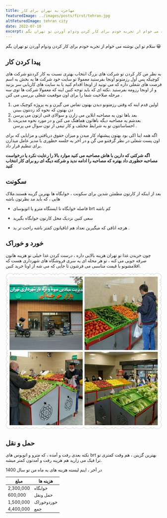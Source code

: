 ```yaml
---
title: مهاجرت به تهران برای کار
featuredImage: ../images/posts/first/tehran.jpg
altFeturedImage: tehran city
date: 2022-07-10
excerpt: تو این نوشته می خوام از تجربه خودم برای کار کردن ودوام آوردن تو تهران بگم 😀
---
```


سلام تو این نوشته می خوام از تجربه خودم برای کار کردن ودوام آوردن تو تهران بگم 😀

## پیدا کردن کار

به نظر من کار کردن تو شرکت های بزرگ انتخاب بهتری نسبت به کار کردنتو شرکت های کوچیکه پس اول رزمتونو اونجا بفرستید معمولا تو سایت خود شرکت ها یه بخش به اسم فرصت های شغلی داره که می تونید از اونجا اقدام کنید یا به سایت های کاریابی سر بزنید و از اونجا رزومه بفرستید .نکته ای که باید توجه کنین اینه که معمولا شرکت ها توی سه مرحله صلاحیت شما را برای اون موقعیت شغلی بررسی می کنن .

1.  اولین قدم اینه که وقتی رزمتونو دیدن بهتون تماس می گیرن و یه پروژه کوچیک می دن بهتون که نحوه کد زدنتون ببینن
2.  بعد باها تون یه مصاحبه انلاین می زارن و سوالای فنی ازتون می پرسن
3.  بعدشم یه مصاحبه دیگه باهاتون هماهنگ می کنن و در مورد نحوه مدیریت احساساتتون تو یه شرایط مختلف و کار تیمی از تون سوال می پرسن .

اگه همه اینا اکی بود بهتون پیشنهاد کار میدن و میزان حقوق دریافتی و مزایایی که برای اون پست شغلی در نظر گرفتنو می گن و در آخر یه جلسه حظوری با مدیر عامل میذارن برای تنظیم قرار داد.

**اگه شرکتی که دارین با هاش مصاحبه می کنید موارد بالا را رعایت نکرد یا درخواست مصاحبه حظوری داد بهتره که مصاحبه را ادامه ندید و شرکته دیگه ای رو برای کار انتخاب کنید**

## سکونت

بعد از اینکه از کارتون مطمئن شدین برای سکونت ، خوابگاه ها بهترین گزینه هستند.ملاک هایی ، که باید مد نظرتون باشه

- فاصله خوابگاه تا ایستگاه مترو یا اتوبوسای brt کم باشه

- سعی کنین نزدیک محل کارتون خوابگاه بگیرید

- هرچه اتاقی که میگیرین تعداد هم اتاقیاتون کمتر باشه راحت تر ید .

## خورد و خوراک

چون خریدن غذا تو تهران هزینه بالایی داره ، درست کردن غذا خیلی تو هزینه هاتون صرفه جویی می کنه ، تو هر محله ای یه سری فروشگاه های شهرداری هست که اقلامشونو با قیمت مناسبی می فرشون تا جایی که می شه از اونا خرید کنین.

![store municipality](../images/posts/first/store.jpg 'store municipality')

## حمل و نقل

نکته بعدی رفت و آمده ، که مترو و اتوبوس های brt بهترین گزینن ، هم وقت کمتری تو ترا فیک می زارید هم هزینه رفت و آمدتون کمتر میشه.

در آخر ، اینم لیسته هزینه های یه ماه من تو سال 1400

| مبلغ      | هزینه ها   |
| --------- | ---------- |
| 2,300,000 | خوابگاه    |
| 600,000   | حمل ونقل   |
| 1,500,000 | خوردوخوراک |
| 4,400,000 | جمع        |
